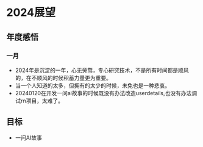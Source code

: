 # 2024展望

## 年度感悟

### 一月

- 2024年是沉淀的一年，心无旁骛，专心研究技术，不是所有时间都是顺风的，在不顺风的时候积蓄力量更为重要。
- 当一个人知道的太多，但拥有的太少的时候，未免也是一种悲哀。
- 20240120在开发一问ai故事的时候既没有办法改造userdetails,也没有办法调试rn项目，太难了。

## 目标

- 一问AI故事
